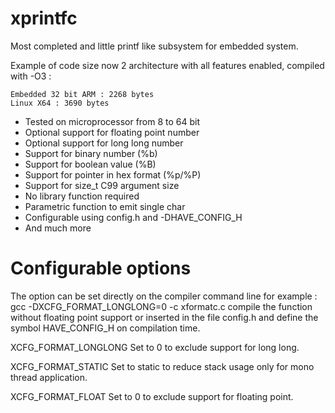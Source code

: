 xprintfc
========

Most completed and little printf like subsystem for embedded system.

Example of code size now 2 architecture with all features enabled, compiled with -O3 :

    Embedded 32 bit ARM : 2268 bytes
    Linux X64 : 3690 bytes

 - Tested on microprocessor from 8 to 64 bit
 - Optional support for floating point number
 - Optional support for long long number
 - Support for binary number (%b)
 - Support for boolean value (%B)
 - Support for pointer in hex format (%p/%P)
 - Support for size_t C99 argument size
 - No library function required
 - Parametric function to emit single char
 - Configurable using config.h and -DHAVE_CONFIG_H
 - And much more


Configurable options
========================================================================

The option can be set directly on the compiler command line
for example :
  gcc -DXCFG_FORMAT_LONGLONG=0 -c xformatc.c
compile the function without floating point support or inserted
in the file config.h and define the symbol HAVE_CONFIG_H on
compilation time.


XCFG_FORMAT_LONGLONG    Set to 0 to exclude support for long long.

XCFG_FORMAT_STATIC      Set to static to reduce stack usage only
                        for mono thread application.

XCFG_FORMAT_FLOAT       Set to 0 to exclude support for floating point.

